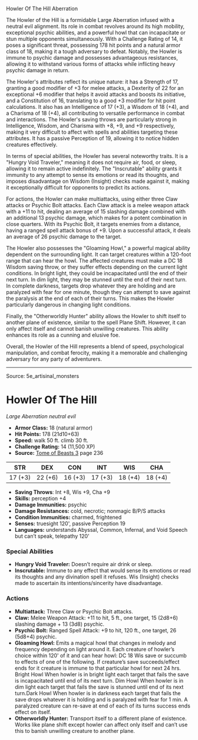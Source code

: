 <MonsterName/>Howler Of The Hill</MonsterName>
<CreatureType/>Aberration</CreatureType>

<summary>The Howler of the Hill is a formidable Large Aberration infused with a neutral evil alignment. Its role in combat revolves around its high mobility, exceptional psychic abilities, and a powerful howl that can incapacitate or stun multiple opponents simultaneously. With a Challenge Rating of 14, it poses a significant threat, possessing 178 hit points and a natural armor class of 18, making it a tough adversary to defeat. Notably, the Howler is immune to psychic damage and possesses advantageous resistances, allowing it to withstand various forms of attacks while inflicting heavy psychic damage in return.</summary>

<detail>

The Howler's attributes reflect its unique nature: it has a Strength of 17, granting a good modifier of +3 for melee attacks, a Dexterity of 22 for an exceptional +6 modifier that helps it avoid attacks and boosts its initiative, and a Constitution of 16, translating to a good +3 modifier for hit point calculations. It also has an Intelligence of 17 (+3), a Wisdom of 18 (+4), and a Charisma of 18 (+4), all contributing to versatile performance in combat and interactions. The Howler's saving throws are particularly strong in Intelligence, Wisdom, and Charisma with +8, +9, and +9 respectively, making it very difficult to affect with spells and abilities targeting these attributes. It has a passive Perception of 19, allowing it to notice hidden creatures effectively.

In terms of special abilities, the Howler has several noteworthy traits. It is a "Hungry Void Traveler," meaning it does not require air, food, or sleep, allowing it to remain active indefinitely. The "Inscrutable" ability grants it immunity to any attempt to sense its emotions or read its thoughts, and imposes disadvantage on Wisdom (Insight) checks made against it, making it exceptionally difficult for opponents to predict its actions.

For actions, the Howler can make multiattacks, using either three Claw attacks or Psychic Bolt attacks. Each Claw attack is a melee weapon attack with a +11 to hit, dealing an average of 15 slashing damage combined with an additional 13 psychic damage, which makes for a potent combination in close quarters. With its Psychic Bolt, it targets enemies from a distance, having a ranged spell attack bonus of +9. Upon a successful attack, it deals an average of 26 psychic damage to the target.

The Howler also possesses the "Gloaming Howl," a powerful magical ability dependent on the surrounding light. It can target creatures within a 120-foot range that can hear the howl. The affected creatures must make a DC 18 Wisdom saving throw, or they suffer effects depending on the current light conditions. In bright light, they could be incapacitated until the end of their next turn. In dim light, they may be stunned until the end of their next turn. In complete darkness, targets drop whatever they are holding and are paralyzed with fear for one minute, though they can attempt to save against the paralysis at the end of each of their turns. This makes the Howler particularly dangerous in changing light conditions.

Finally, the "Otherworldly Hunter" ability allows the Howler to shift itself to another plane of existence, similar to the spell Plane Shift. However, it can only affect itself and cannot banish unwilling creatures. This ability enhances its role as a cunning and elusive foe.

Overall, the Howler of the Hill represents a blend of speed, psychological manipulation, and combat ferocity, making it a memorable and challenging adversary for any party of adventurers.</detail>



---

Source: 5e_artisinal_monsters

# Howler Of The Hill

*Large* *Aberration* *neutral evil*

- **Armor Class:** 18 (natural armor)
- **Hit Points:** 178 (21d10+63)
- **Speed:** walk 50 ft. climb 30 ft.
- **Challenge Rating:** 14 (11,500 XP)
- **Source:** [Tome of Beasts 3](https://koboldpress.com/kpstore/product/tome-of-beasts-3-for-5th-edition/) page 236

| STR | DEX | CON | INT | WIS | CHA |
| --- | --- | --- | --- | --- | --- |
| 17 (+3) | 22 (+6) | 16 (+3) | 17 (+3) | 18 (+4) | 18 (+4) |

- **Saving Throws**: Int +8, Wis +9, Cha +9
- **Skills:** perception +4
- **Damage Immunities:** psychic
- **Damage Resistances:** cold, necrotic; nonmagic B/P/S attacks
- **Condition Immunities:** charmed, frightened
- **Senses:** truesight 120', passive Perception 19
- **Languages:** understands Abyssal, Common, Infernal, and Void Speech but can’t speak, telepathy 120'

### Special Abilities

- **Hungry Void Traveler:** Doesn’t require air drink or sleep.
- **Inscrutable:** Immune to any effect that would sense its emotions or read its thoughts and any divination spell it refuses. Wis (Insight) checks made to ascertain its intentions/sincerity have disadvantage.

### Actions

- **Multiattack:** Three Claw or Psychic Bolt attacks.
- **Claw:** Melee Weapon Attack: +11 to hit, 5 ft., one target, 15 (2d8+6) slashing damage + 13 (3d8) psychic.
- **Psychic Bolt:** Ranged Spell Attack: +9 to hit, 120 ft., one target, 26 (5d8+4) psychic.
- **Gloaming Howl:** Emits a magical howl that changes in melody and frequency depending on light around it. Each creature of howler’s choice within 120' of it and can hear howl: DC 18 Wis save or succumb to effects of one of the following. If creature’s save succeeds/effect ends for it creature is immune to that particular howl for next 24 hrs. Bright Howl When howler is in bright light each target that fails the save is incapacitated until end of its next turn. Dim Howl When howler is in dim light each target that fails the save is stunned until end of its next turn.Dark Howl When howler is in darkness each target that fails the save drops whatever it is holding and is paralyzed with fear for 1 min. A paralyzed creature can re-save at end of each of its turns success ends effect on itself.
- **Otherworldly Hunter:** Transport itself to a different plane of existence. Works like plane shift except howler can affect only itself and can’t use this to banish unwilling creature to another plane.




